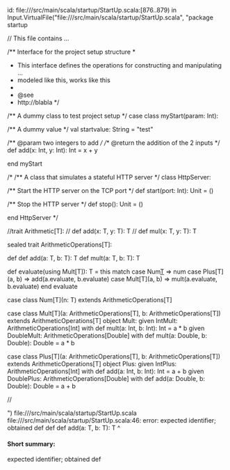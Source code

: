 id: file://<WORKSPACE>/src/main/scala/startup/StartUp.scala:[876..879) in Input.VirtualFile("file://<WORKSPACE>/src/main/scala/startup/StartUp.scala", "package startup

// This file contains ...

/** Interface for the project setup structure
  *
  * This interface defines the operations for constructing and manipulating ...
  * modeled like this, works like this
  *
  * @see
  *   http://blabla
  */

/** A dummy class to test project setup */
case class myStart(param: Int):

  /** A dummy value */
  val startvalue: String = "test"

  /** @param two integers to add */
  /** @return the addition of the 2 inputs */
  def add(x: Int, y: Int): Int = x + y

end myStart

/*
/** A class that simulates a stateful HTTP server */
class HttpServer:

  /** Start the HTTP server on the TCP port */
  def start(port: Int): Unit = ()

  /** Stop the HTTP server */
  def stop(): Unit = ()

end HttpServer
*/


//trait Arithmetic[T]:
//  def add(x: T, y: T): T
//  def mul(x: T, y: T): T

sealed trait ArithmeticOperations[T]:

  def def add(a: T, b: T): T
  def mult(a: T, b: T): T

  def evaluate(using Mult[T]): T =
    this match
      case Num[T](num) => num
      case Plus[T](a, b) => add(a.evaluate, b.evaluate)
      case Mult[T](a, b) => mult(a.evaluate, b.evaluate)
  end evaluate

case class Num[T](n: T) extends ArithmeticOperations[T]

case class Mult[T](a: ArithmeticOperations[T], b: ArithmeticOperations[T]) extends ArithmeticOperations[T]
object Mult:
  given IntMult: ArithmeticOperations[Int] with
    def mult(a: Int, b: Int): Int = a * b
  given DoubleMult: ArithmeticOperations[Double] with
    def mult(a: Double, b: Double): Double = a * b

case class Plus[T](a: ArithmeticOperations[T], b: ArithmeticOperations[T]) extends ArithmeticOperations[T]
object Plus:
  given IntPlus: ArithmeticOperations[Int] with
    def add(a: Int, b: Int): Int = a + b
  given DoublePlus: ArithmeticOperations[Double] with
    def add(a: Double, b: Double): Double = a + b





//

")
file://<WORKSPACE>/src/main/scala/startup/StartUp.scala
file://<WORKSPACE>/src/main/scala/startup/StartUp.scala:46: error: expected identifier; obtained def
  def def add(a: T, b: T): T
      ^
#### Short summary: 

expected identifier; obtained def